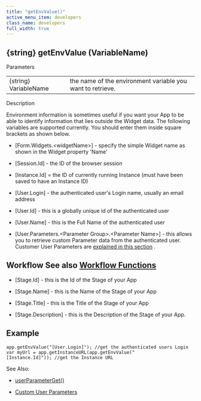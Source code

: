 ```yaml
---
title: "getEnvValue()"
active_menu_item: developers
class_name: developers
full_width: true
---
```



## {string} getEnvValue (VariableName)

Parameters

<table>
<tr>
<td width="149">
{string} VariableName

</td>
<td width="22">
</td>
<td width="709">
the name of the environment variable you want to retrieve.

</td>
</tr>
</table>

Description

Environment information is sometimes useful if you want your App to be able to identify information that lies outside the Widget data. The following variables are supported currently. You should enter them inside square brackets as shown below.

 - [Form.Widgets.\<widgetName\>] - specify the simple Widget name as shown in the Widget property 'Name'

 - [Session.Id] - the ID of the browser session

 - [Instance.Id] = the ID of currently running Instance (must have been saved to have an Instance ID)

 - [User.Login] - the authenticated user's Login name, usually an email address

 - [User.Id] - this is a globally unique id of the authenticated user

 - [User.Name] - this is the Full Name of the authenticated user

 - [User.Parameters.\<Parameter Group\>.\<Parameter Name\>] - this allows you to retrieve custom Parameter data from the authenticated user. Customer User Parameters are [explained in this section](../../../product-guide/the-console/console-tabs/more/account-variables/user-parameters/index.htm) .

## Workflow See also [Workflow Functions](../workflow-functions/index.htm)

 - [Stage.Id] - this is the Id of the Stage of your App

 - [Stage.Name] - this is the Name of the Stage of your App

 - [Stage.Title] - this is the Title of the Stage of your App

 - [Stage.Description] - this is the Description of the Stage of your App.

## Example

    app.getEnvValue("[User.Login]"); //get the authenticated users Login
    var myUrl = app.getInstanceURL(app.getEnvValue("[Instance.Id]")); //get the Instance URL
   

See Also:

 - [userParameterGet()](userparameterget.htm)

 - [Custom User Parameters](../../../product-guide/the-console/console-tabs/more/account-variables/user-parameters/index.htm)

